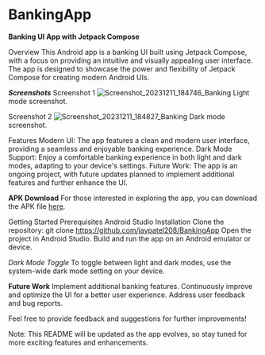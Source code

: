 # BankingApp
**Banking UI App with Jetpack Compose**

Overview
This Android app is a banking UI built using Jetpack Compose, with a focus on providing an intuitive and visually appealing user interface. The app is designed to showcase the power and flexibility of Jetpack Compose for creating modern Android UIs.

**_Screenshots_**
Screenshot 1
![Screenshot_20231211_184746_Banking](https://github.com/jaypatel208/BankingApp/assets/83394162/1aa56c22-bac2-4956-a840-68429877a51a)
Light mode screenshot.

Screenshot 2
![Screenshot_20231211_184827_Banking](https://github.com/jaypatel208/BankingApp/assets/83394162/2694ced2-e0d4-4f08-b57f-5b87efdd1111)
Dark mode screenshot.

Features
Modern UI: The app features a clean and modern user interface, providing a seamless and enjoyable banking experience.
Dark Mode Support: Enjoy a comfortable banking experience in both light and dark modes, adapting to your device's settings.
Future Work: The app is an ongoing project, with future updates planned to implement additional features and further enhance the UI.

**APK Download**
For those interested in exploring the app, you can download the APK file [here](https://drive.google.com/drive/folders/1P7OKyzBz6ZQ0_pYMO0z95UN_bZlII5gr?usp=sharing).

Getting Started
Prerequisites
Android Studio
Installation
Clone the repository: git clone https://github.com/jaypatel208/BankingApp
Open the project in Android Studio.
Build and run the app on an Android emulator or device.

*Dark Mode Toggle*
To toggle between light and dark modes, use the system-wide dark mode setting on your device.

__Future Work__
Implement additional banking features.
Continuously improve and optimize the UI for a better user experience.
Address user feedback and bug reports.

Feel free to provide feedback and suggestions for further improvements!

Note: This README will be updated as the app evolves, so stay tuned for more exciting features and enhancements.


